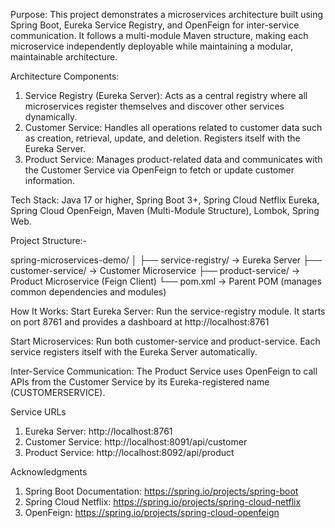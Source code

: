 Purpose: This project demonstrates a microservices architecture built using Spring Boot, Eureka Service Registry, and OpenFeign for inter-service communication.
It follows a multi-module Maven structure, making each microservice independently deployable while maintaining a modular, maintainable architecture.

Architecture Components:

1. Service Registry (Eureka Server): Acts as a central registry where all microservices register themselves and discover other services dynamically.
2. Customer Service: Handles all operations related to customer data such as creation, retrieval, update, and deletion. Registers itself with the Eureka Server.
3. Product Service: Manages product-related data and communicates with the Customer Service via OpenFeign to fetch or update customer information.


Tech Stack: 
Java 17 or higher, Spring Boot 3+, Spring Cloud Netflix Eureka, Spring Cloud OpenFeign, Maven (Multi-Module Structure), Lombok, Spring Web.

Project Structure:- 

spring-microservices-demo/
│
├── service-registry/ -> Eureka Server
├── customer-service/ -> Customer Microservice
├── product-service/ -> Product Microservice (Feign Client)
└── pom.xml -> Parent POM (manages common dependencies and modules)


How It Works:
Start Eureka Server:
Run the service-registry module. It starts on port 8761 and provides a dashboard at http://localhost:8761

Start Microservices:
Run both customer-service and product-service. Each service registers itself with the Eureka Server automatically.

Inter-Service Communication:
The Product Service uses OpenFeign to call APIs from the Customer Service by its Eureka-registered name (CUSTOMERSERVICE).


Service URLs
1. Eureka Server: http://localhost:8761
2. Customer Service: http://localhost:8091/api/customer
3. Product Service: http://localhost:8092/api/product

Acknowledgments
1. Spring Boot Documentation: https://spring.io/projects/spring-boot
2. Spring Cloud Netflix: https://spring.io/projects/spring-cloud-netflix
3. OpenFeign: https://spring.io/projects/spring-cloud-openfeign
